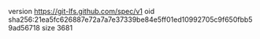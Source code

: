 version https://git-lfs.github.com/spec/v1
oid sha256:21ea5fc626887e72a7a7e37339be84e5ff01ed10992705c9f650fbb59ad56718
size 3681
